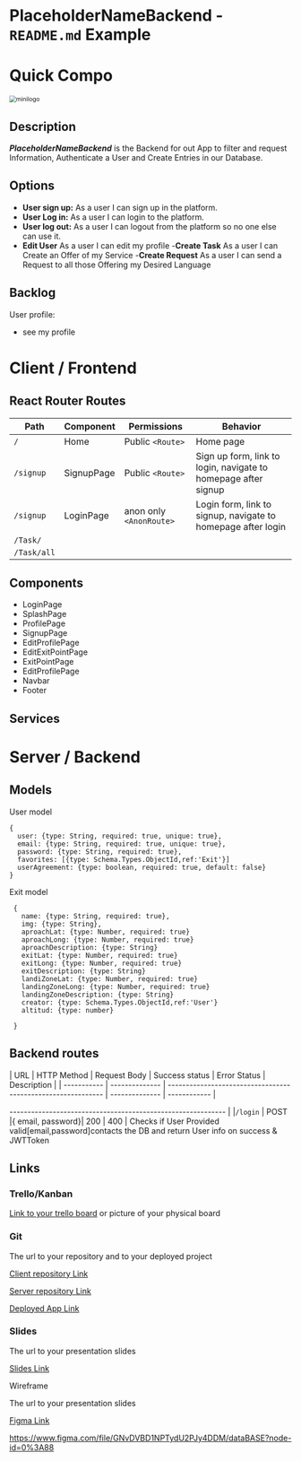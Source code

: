 # PlaceholderNameBackend - `README.md` Example

# Quick Compo

<img src="/Users/enriquecoscarelli/Downloads/minilogo.png" alt="minilogo" style="zoom:75%;" />

## Description

***PlaceholderNameBackend*** is the Backend for out App to filter and request Information, Authenticate a User and Create Entries in our Database.

## Options

- **User sign up:** As a user I can sign up in the platform.
- **User Log in:** As a user I can login to the platform.
- **User log out:** As a user I can logout from the platform so no one else can use it.
- **Edit User** As a user I can edit my profile
-**Create Task** As a user I can Create an Offer of my Service
-**Create Request** As a user I can send a Request to all those Offering my Desired Language

## Backlog

User profile:

- see my profile

# Client / Frontend

## React Router Routes

| Path             | Component            | Permissions                | Behavior                                                     |
| ---------------- | -------------------- | -------------------------- | ------------------------------------------------------------ |
| `/`              | Home                 | Public `<Route>`           | Home page                                                    |
| `/signup`        | SignupPage           | Public `<Route>`           | Sign up form, link to login, navigate to homepage after signup |
| `/signup`        | LoginPage            | anon only `<AnonRoute>`   | Login form, link to signup, navigate to homepage after login  |
|`/Task/`|
|`/Task/all`|

## Components

- LoginPage
- SplashPage
- ProfilePage
- SignupPage
- EditProfilePage
- EditExitPointPage
- ExitPointPage
- EditProfilePage
- Navbar
- Footer

## Services

# Server / Backend

## Models

User model

```
{
  user: {type: String, required: true, unique: true},
  email: {type: String, required: true, unique: true},
  password: {type: String, required: true},
  favorites: [{type: Schema.Types.ObjectId,ref:'Exit'}]
  userAgreement: {type: boolean, required: true, default: false}
}
```

Exit model

```
 {
   name: {type: String, required: true},
   img: {type: String},
   aproachLat: {type: Number, required: true}
   aproachLong: {type: Number, required: true}
   aproachDescription: {type: String}
   exitLat: {type: Number, required: true}
   exitLong: {type: Number, required: true}
   exitDescription: {type: String}
   landiZoneLat: {type: Number, required: true}
   landingZoneLong: {type: Number, required: true}
   landingZoneDescription: {type: String}
   creator: {type: Schema.Types.ObjectId,ref:'User'}
   altitud: {type: number}
   
 }
```

## Backend routes

|    URL     | HTTP Method            | Request Body                                                 | Success status | Error Status | Description                                                  |
| ----------- | -------------- | ------------------------------------------------------------ | -------------- | ------------ |

------------------------------------------------------------ |
|`/login`     | POST |{ email, password}| 200 | 400 | Checks if User Provided valid[email,password]contacts the DB and return User info on success & JWTToken

## Links

### Trello/Kanban

[Link to your trello board](https://trello.com/b/PBqtkUFX/curasan) or picture of your physical board

### Git

The url to your repository and to your deployed project

[Client repository Link](https://github.com/screeeen/project-client)

[Server repository Link](https://github.com/screeeen/project-server)

[Deployed App Link](http://heroku.com/)

### Slides

The url to your presentation slides

[Slides Link](http://slides.com/)

Wireframe

The url to your presentation slides

[Figma Link](http://www.figma.com/file/GNvDVBD1NPTydU2PJy4DDM/dataBASE?node-id=0%3A88)

<https://www.figma.com/file/GNvDVBD1NPTydU2PJy4DDM/dataBASE?node-id=0%3A88>
